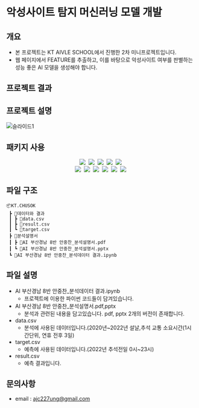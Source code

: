 # 악성사이트 탐지 머신러닝 모델 개발

## 개요
* 본 프로젝트는 KT AIVLE SCHOOL에서 진행한 2차 미니프로젝트입니다.
* 웹 페이지에서 FEATURE를 추출하고, 이를 바탕으로 악성사이트 여부를 판별하는 성능 좋은 AI 모델을 생성해야 합니다.

## 프로젝트 결과


## 프로젝트 설명
![슬라이드1](https://user-images.githubusercontent.com/89781598/189177745-1398606b-21fc-45e7-a9e5-48873aff5a6e.JPG)


## 패키지 사용

<p align="center">
  <img src="https://img.shields.io/badge/pandas-150458?style=flat-square&logo=pandas&logoColor=white"/></a>&nbsp
  <img src="https://img.shields.io/badge/NumPy-013243?style=flat-square&logo=NumPy&logoColor=white"/></a>&nbsp
  <img src="https://img.shields.io/badge/SciPy-8CAAE6?style=flat-square&logo=SciPy&logoColor=white"/></a>&nbsp
  <img src="https://img.shields.io/badge/scikit-learn-F7931E?style=flat-square&logo=scikit-learn&logoColor=white"/></a>&nbsp
  <img src="https://img.shields.io/badge/JSON-000000?style=flat-square&logo=JSON&logoColor=white"/></a>&nbsp
  <br>
    <img src="https://img.shields.io/badge/-statsmodel-green"/></a>&nbsp
    <img src="https://img.shields.io/badge/%20-request-black"/></a>&nbsp
    <img src="https://img.shields.io/badge/-math-black"/></a>&nbsp
    <img src="https://img.shields.io/badge/-itertools-black"/></a>&nbsp
    <img src="https://img.shields.io/badge/-catboost-yellow"/></a>&nbsp
    <img src="https://img.shields.io/badge/-byes_opt-blueviolet"/></a>&nbsp
    
</p>

## 파일 구조
```
📦KT.CHUSOK
 ┣ 📂데이터와 결과
 ┃ ┣ 📜data.csv
 ┃ ┣ 📜result.csv
 ┃ ┗ 📜target.csv
 ┣ 📂분석설명서
 ┃ ┣ 📜AI 부산경남 8반 안중찬_분석설명서.pdf
 ┃ ┗ 📜AI 부산경남 8반 안중찬_분석설명서.pptx
 ┗ 📜AI 부산경남 8반 안중찬_분석데이터 결과.ipynb
```

## 파일 설명
- AI 부산경남 8반 안중찬_분석데이터 결과.ipynb
    - 프로젝트에 이용한 파이썬 코드들이 담겨있습니다.
- AI 부산경남 8반 안중찬_분석설명서.pdf,pptx
    - 분석과 관련된 내용을 담고있습니다. pdf, pptx 2개의 버전이 존재합니다.
- data.csv
    - 분석에 사용된 데이터입니다.(2020년~2022년 설날,추석 교통 소요시간(1시간단위, 연휴 전후 3일)
- target.csv
    - 예측에 사용된 데이터입니다.(2022년 추석전일 0시~23시)
- result.csv
    - 예측 결과입니다.

## 문의사항
* email : ajc227ung@gmail.com

